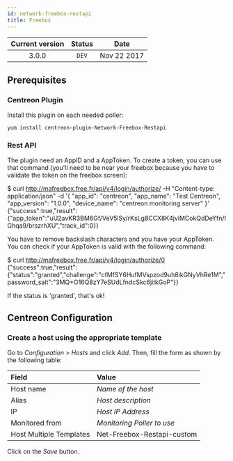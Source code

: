 ```yaml
---
id: network-freebox-restapi
title: Freebox
---
```


| Current version | Status | Date |
| :-: | :-: | :-: |
| 3.0.0 | `DEV` | Nov 22 2017 |

## Prerequisites

### Centreon Plugin

Install this plugin on each needed poller:

``` shell
yum install centreon-plugin-Network-Freebox-Restapi
```

### Rest API

The plugin need an AppID and a AppToken. To create a token, you can use that command (you'll need to be near your
freebox because you have to validate the token on the freebox screen):

$ curl <http://mafreebox.free.fr/api/v4/login/authorize/> -H "Content-type: application/json" -d '{ "app\_id":
"centreon", "app\_name": "Test Centreon", "app\_version": "1.0.0", "device\_name": "centreon monitoring server" }'
{"success":true,"result":{"app\_token":"uU2avKR3BM6Gf/VeV5lSy/rKsLg8CCX8K4jviMCokQdDeYfn/IGhqa9/brszrhXU","track\_id":0}}

You have to remove backslash characters and you have your AppToken. You can check if your AppToken is valid with the
following command:

$ curl <http://mafreebox.free.fr/api/v4/login/authorize/0>
{"success":true,"result":{"status":"granted","challenge":"cfMfSY6HufMVspzod9uh8ikGNyVhRe1M","password\_salt":"3MQ+O16Q8zY7eSUdLfndcSkc6jitkGoP"}}

If the status is 'granted', that's ok\!

## Centreon Configuration

### Create a host using the appropriate template

Go to *Configuration \> Hosts* and click *Add*. Then, fill the form as shown by the following table:

| Field                   | Value                      |
| :---------------------- | :------------------------- |
| Host name               | *Name of the host*         |
| Alias                   | *Host description*         |
| IP                      | *Host IP Address*          |
| Monitored from          | *Monitoring Poller to use* |
| Host Multiple Templates | Net-Freebox-Restapi-custom |

Click on the *Save* button.


